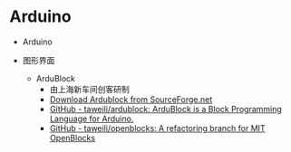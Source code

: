 # Arduino
- Arduino

- 图形界面
	- ArduBlock
		- 由上海新车间创客研制
		- [Download Ardublock from SourceForge.net](https://sourceforge.net/projects/ardublock/files/latest/download)
		- [GitHub - taweili/ardublock: ArduBlock is a Block Programming Language for Arduino.](https://github.com/taweili/ardublock)
		- [GitHub - taweili/openblocks: A refactoring branch for MIT OpenBlocks](https://github.com/taweili/openblocks)
	



